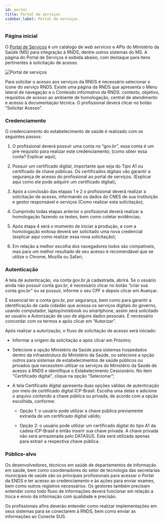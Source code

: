 ```yaml
---
id: portal
title: Portal de serviços
sidebar_label: Portal de serviços
---
```


### Página inicial

O [Portal de Serviços](https://servicos-datasus.saude.gov.br/) é um catálogo de _web services_ e APIs do Ministério da Saúde (MS) para integração à RNDS, dentre outros sistemas do MS. A página do Portal de Serviços é exibida abaixo, com destaque para itens pertinentes à solicitação de acesso.

![Portal de serviços](https://user-images.githubusercontent.com/1735792/93005243-a63f9000-f525-11ea-9c30-acff57d3dc19.jpg)

Para solicitar o acesso aos serviços da RNDS é necessário selecionar o ícone do serviço RNDS. Existe uma página da RNDS que apresenta o Menu lateral de navegação e o Conteúdo informativo da RNDS: contexto, objetivo, requisitos de acesso ao ambiente de homologação, central de atendimento e acesso à documentação técnica. O profissional deverá clicar no botão “Solicitar Acesso”.

### Credenciamento

O credenciamento do estabelecimento de saúde é realizado com os seguintes passos:

1. O profissional deverá possuir uma conta no “gov.br”, essa conta é um pré-requisito para realizar este credenciamento; (como obter essa conta? Explicar aqui);

1. Possuir um certificado digital, importante que seja do Tipo A1 ou certificado de chave públicas. Os certificados digitais vão garantir a segurança de acesso do profissional ao portal de serviços. (Explicar aqui como ele pode adquirir um certificado digital);

1. Após a conclusão das etapas 1 e 2 o profissional deverá realizar a solicitação de acesso, informando os dados do CNES de sua Instituição e gestor responsável e serviços (Como realizar esta solicitação);

1. Cumprindo todas etapas anterior o profissional deverá realizar a homologação fazendo os testes, bem como coletar evidências;

1. Após etapa 4 será o momento de iniciar a produção, e com a homologação exitosa deverá ser solicitado uma nova credencial (explicar aqui como realizar essa nova solicitação);

1. Em relação a melhor escolha dos navegadores todos são compatíveis, mas para um melhor resultado de seu acesso é recomendável que se utilize o Chrome, Mozilla ou Safari;

### Autenticação

A tela de autenticação, via conta gov.br já cadastrada, abrirá. Se o usuário ainda não possuir conta gov.br, é necessário clicar no botão “criar sua conta gov.br” ou se possuir, informe o seu CPF e depois clicar em Avançar.

É essencial ter a conta gov.br, por segurança, bem como para garantir a identificação de cada cidadão que acessa os serviços digitais do governo, usando computador, laptop/notebook ou smartphone, assim será solicitado ao usuário a Autorização de uso de alguns dados pessoais. É necessário concordar com os termos e após clicar em “Autorizar”.

Após realizar a autorização, o fluxo de solicitação de acesso será iniciado:

- Informar a origem da solicitação e após clicar em Próximo;

- Selecione a opção Ministério da Saúde para sistemas hospedados dentro da infraestrutura do Ministério da Saúde, ou selecione a opção outros para sistemas de estabelecimentos de saúde públicos ou privados que necessitem utilizar os serviços do Ministério da Saúde de acesso à RNDS e identifique o Estabelecimento Cessionário. No item "Certificado digital", clique na opção “Selecionar”;

- A tela Certificado digital apresenta duas opções válidas de autenticação por meio de certificado digital ICP-Brasil. Escolha uma delas e adicione o arquivo contendo a chave pública ou privada, de acordo com a opção escolhida, conforme:

  - Opção 1: o usuário pode utilizar a chave pública previamente extraída de um certificado digital válido;

  - Opção 2: o usuário pode utilizar um certificado digital do tipo A1 da cadeia ICP-Brasil e então inserir sua chave privada. A chave privada não será armazenada pelo DATASUS. Esta será utilizada apenas para extrair a respectiva chave pública.

### Público-alvo

Os desenvolvedores, técnicos em saúde de departamentos de informação em saúde, bem como coordenadores do setor de tecnologia das secretarias municipais de saúde são os principais profissionais para acessar o Portal da ENDS e ter acesso ao credenciamento e às ações para enviar exames, bem como outros registros necessários. Os gestores também precisam entender como todo fluxo de informações deverá funcionar em relação a troca e envio da informação com qualidade e precisão.

Os profissionais afins deverão entender como realizar implementações em seus sistemas para se conectarem à RNDS, bem como enviar as informações ao Conecte SUS.
